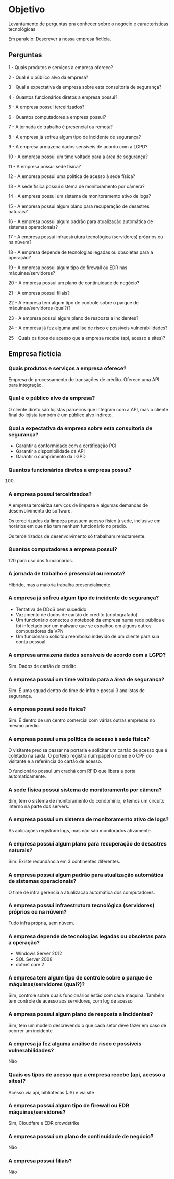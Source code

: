 # Objetivo

Levantamento de perguntas pra conhecer sobre o negócio e características tecnológicas

Em paralelo: Descrever a nossa empresa fictícia.

## Perguntas

1 - Quais produtos e serviços a empresa oferece?

2 - Qual é o público alvo da empresa?

3 - Qual a expectativa da empresa sobre esta consultoria de segurança?

4 - Quantos funcionários diretos a empresa possui?

5 - A empresa possui terceirizados?

6 - Quantos computadores a empresa possui?

7 - A jornada de trabalho é presencial ou remota?

8 - A empresa já sofreu algum tipo de incidente de segurança?

9 - A empresa armazena dados sensíveis de acordo com a LGPD?

10 - A empresa possui um time voltado para a área de segurança?

11 - A empresa possui sede física?

12 - A empresa possui uma política de acesso à sede física?

13 - A sede física possui sistema de monitoramento por câmera?

14 - A empresa possui um sistema de monitoramento ativo de logs?

15 - A empresa possui algum plano para recuperação de desastres naturais?

16 - A empresa possui algum padrão para atualização automática de sistemas operacionais?

17 - A empresa possui infraestrutura tecnológica (servidores) próprios ou na núvem?

18 - A empresa depende de tecnologias legadas ou obsoletas para a operação?

19 - A empresa possui algum tipo de firewall ou EDR nas máquinas/servidores?

20 - A empresa possui um plano de continuidade de negócio?

21 - A empresa possui filiais?

22 - A empresa tem algum tipo de controle sobre o parque de máquinas/servidores (qual?)?

23 - A empresa possui algum plano de resposta a incidentes?
 
24 - A empresa já fez alguma análise de risco e possiveis vulnerabilidades?

25 - Quais os tipos de acesso que a empresa recebe (api, acesso a sites)?

## Empresa fictícia

### Quais produtos e serviços a empresa oferece?

Empresa de processamento de transações de crédito. Oferece uma API para integração.

### Qual é o público alvo da empresa?

O cliente direto são lojistas parceiros que integram com a API, mas o cliente final do lojista também é um público alvo indireto.

### Qual a expectativa da empresa sobre esta consultoria de segurança?

- Garantir a conformidade com a certificação PCI
- Garantir a disponibilidade da API
- Garantir o cumprimento da LGPD

### Quantos funcionários diretos a empresa possui?

100.

### A empresa possui terceirizados?

A empresa terceiriza serviços de limpeza e algumas demandas de desenvolvimento de software.

Os terceirizados da limpeza possuem acesso físico à sede, inclusive em horários em que não tem nenhum funcionário no prédio.

Os terceirizados de desenvolvimento só trabalham remotamente.

### Quantos computadores a empresa possui?

120 para uso dos funcionários.

### A jornada de trabalho é presencial ou remota?

Híbrido, mas a maioria trabalha presencialmente.

### A empresa já sofreu algum tipo de incidente de segurança?

- Tentativa de DDoS bem sucedido
- Vazamento de dados de cartão de crédito (criptografado)
- Um funcionário conectou o notebook da empresa numa rede pública e foi infectado por um malware que se espalhou em alguns outros computadores da VPN
- Um funcionário solicitou reembolso indevido de um cliente para sua conta pessoal

### A empresa armazena dados sensíveis de acordo com a LGPD?

Sim. Dados de cartão de crédito.

### A empresa possui um time voltado para a área de segurança?

Sim. É uma squad dentro do time de infra e possui 3 analistas de segurança.

### A empresa possui sede física?

Sim. É dentro de um centro comercial com várias outras empresas no mesmo prédio.

### A empresa possui uma política de acesso à sede física?

O visitante precisa passar na portaria e solicitar um cartão de acesso que é coletado na saída. O porteiro registra num papel o nome e o CPF do visitante e a referência do cartão de acesso.

O funcionário possui um crachá com RFID que libera a porta automaticamente.

### A sede física possui sistema de monitoramento por câmera?

Sim, tem o sistema de monitoramento do condominio, e temos um circuito interno na parte dos servers.

### A empresa possui um sistema de monitoramento ativo de logs?

As aplicações registram logs, mas não são monitorados ativamente.

### A empresa possui algum plano para recuperação de desastres naturais?

Sim. Existe redundância em 3 continentes diferentes.

### A empresa possui algum padrão para atualização automática de sistemas operacionais?

O time de infra gerencia a atualização automática dos computadores.

### A empresa possui infraestrutura tecnológica (servidores) próprios ou na núvem?

Tudo infra própria, sem núvem.

### A empresa depende de tecnologias legadas ou obsoletas para a operação?

- Windows Server 2012
- SQL Server 2008
- dotnet core 2

### A empresa tem algum tipo de controle sobre o parque de máquinas/servidores (qual?)?

 Sim, controle sobre quais funcionários estão com cada máquina. Também tem controle de acesso aos servidores, com log de acesso

### A empresa possui algum plano de resposta a incidentes?

 Sim, tem um modelo descrevendo o que cada setor deve fazer em caso de ocorrer um incidente

### A empresa já fez alguma análise de risco e possiveis vulnerabilidades?

 Não

### Quais os tipos de acesso que a empresa recebe (api, acesso a sites)?

 Acesso via api, bibliotecas (JS) e via site

### A empresa possui algum tipo de firewall ou EDR máquinas/servidores?

 Sim, Cloudfare e EDR crowdstrike

### A empresa possui um plano de continuidade de negócio?

 Não

### A empresa possui filiais?

 Não
